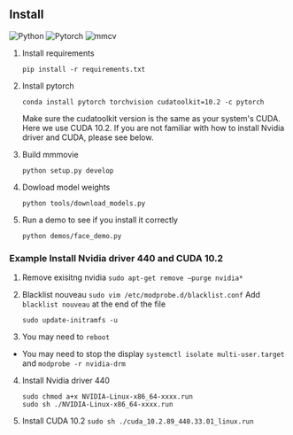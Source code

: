 ## Install

![Python](https://img.shields.io/badge/Python->=3.7-Blue?logo=python)  ![Pytorch](https://img.shields.io/badge/PyTorch->=1.3.0-Orange?logo=pytorch) ![mmcv](https://img.shields.io/badge/mmcv-%3E%3D0.5.0-green)


1. Install requirements

    ```pip install -r requirements.txt```

2. Install pytorch 

    ```conda install pytorch torchvision cudatoolkit=10.2 -c pytorch```

    Make sure the cudatoolkit version is the same as your system's CUDA. Here we use CUDA 10.2. If you are not familiar with how to install Nvidia driver and CUDA, please see below.

3. Build mmmovie

    ```python setup.py develop```

4. Dowload model weights

    ```python tools/download_models.py```

5. Run a demo to see if you install it correctly

    ```python demos/face_demo.py```


### Example Install Nvidia driver 440 and CUDA 10.2
1. Remove exisitng nvidia
    ```sudo apt-get remove –purge nvidia*```

2. Blacklist nouveau
    ```sudo vim /etc/modprobe.d/blacklist.conf```
    Add `blacklist nouveau` at the end of the file
    
    ```sudo update-initramfs -u```
3. You may need to `reboot`

- You may need to stop the display `systemctl isolate multi-user.target` and `modprobe -r nvidia-drm`

4. Install Nvidia driver 440
    ```
    sudo chmod a+x NVIDIA-Linux-x86_64-xxxx.run
    sudo sh ./NVIDIA-Linux-x86_64-xxxx.run
    ```

5. Install CUDA 10.2
    ```sudo sh ./cuda_10.2.89_440.33.01_linux.run```